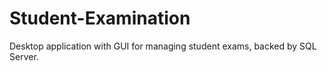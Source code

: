 # Student-Examination
Desktop application with GUI for managing student exams, backed by SQL Server.
